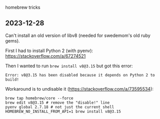homebrew tricks

## 2023-12-28

Can't install an old version of libv8 (needed for swedemom's old ruby gems).

First I had to install Python 2 (with pyenv): https://stackoverflow.com/a/67274521

Then I wanted to run `brew install v8@3.15` but got this error:

```
Error: v8@3.15 has been disabled because it depends on Python 2 to build!
```

Workaround is to undisable it (https://stackoverflow.com/a/73595534):

```
brew tap homebrew/core --force
brew edit v8@3.15 # remove the "disable!" line
pyenv global 2.7.18 # not just the current shell
HOMEBREW_NO_INSTALL_FROM_API=1 brew install v8@3.15
```



